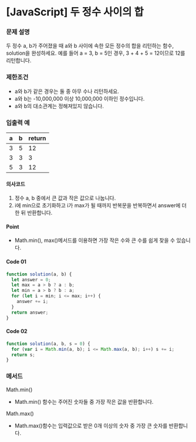 # [JavaScript] 두 정수 사이의 합

### 문제 설명

두 정수 a, b가 주어졌을 때 a와 b 사이에 속한 모든 정수의 합을 리턴하는 함수, solution을 완성하세요.
예를 들어 a = 3, b = 5인 경우, 3 + 4 + 5 = 12이므로 12를 리턴합니다.

### 제한조건

- a와 b가 같은 경우는 둘 중 아무 수나 리턴하세요.
- a와 b는 -10,000,000 이상 10,000,000 이하인 정수입니다.
- a와 b의 대소관계는 정해져있지 않습니다.

### 입출력 예

| a   | b   | return |
| --- | --- | ------ |
| 3   | 5   | 12     |
| 3   | 3   | 3      |
| 5   | 3   | 12     |

#### 의사코드

1. 정수 a, b 중에서 큰 값과 작은 값으로 나눕니다.
2. i에 min으로 초기화하고 i가 max가 될 때까지 반복문을 반복하면서 answer에 더한 뒤 반환합니다.

#### Point

- Math.min(), max()메서드를 이용하면 가장 작은 수와 큰 수를 쉽게 찾을 수 있습니다.

#### Code 01

```js
function solution(a, b) {
  let answer = 0;
  let max = a > b ? a : b;
  let min = a > b ? b : a;
  for (let i = min; i <= max; i++) {
    answer += i;
  }
  return answer;
}
```

#### Code 02

```js
function solution(a, b, s = 0) {
  for (var i = Math.min(a, b); i <= Math.max(a, b); i++) s += i;
  return s;
}
```

### 메서드

Math.min()

- Math.min() 함수는 주어진 숫자들 중 가장 작은 값을 반환합니다.

Math.max()

- Math.max()함수는 입력값으로 받은 0개 이상의 숫자 중 가장 큰 숫자를 반환합니다.
